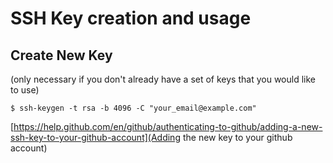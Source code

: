 # SSH Key creation and usage

## Create New Key
  (only necessary if you don't already have a set of keys that you would like to use)

```
$ ssh-keygen -t rsa -b 4096 -C "your_email@example.com"
```

[https://help.github.com/en/github/authenticating-to-github/adding-a-new-ssh-key-to-your-github-account](Adding the new key to your github account)
